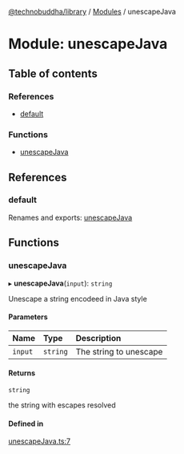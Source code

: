 [@technobuddha/library](../../README.md) / [Modules](../Modules.md) / unescapeJava

# Module: unescapeJava

## Table of contents

### References

- [default](unescapeJava.md#default)

### Functions

- [unescapeJava](unescapeJava.md#unescapejava)

## References

### default

Renames and exports: [unescapeJava](unescapeJava.md#unescapejava)

## Functions

### unescapeJava

▸ **unescapeJava**(`input`): `string`

Unescape a string encodeed in Java style

#### Parameters

| Name | Type | Description |
| :------ | :------ | :------ |
| `input` | `string` | The string to unescape |

#### Returns

`string`

the string with escapes resolved

#### Defined in

[unescapeJava.ts:7](../../src/unescapeJava.ts#L7)
